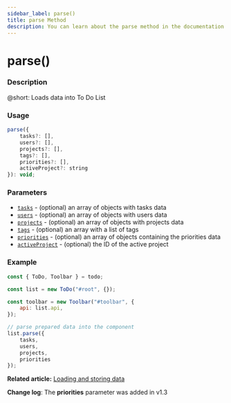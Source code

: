 ```yaml
---
sidebar_label: parse()
title: parse Method
description: You can learn about the parse method in the documentation of the DHTMLX JavaScript To Do List library. Browse developer guides and API reference, try out code examples and live demos, and download a free 30-day evaluation version of DHTMLX To Do List.
---
```


# parse()

### Description

@short: Loads data into To Do List

### Usage

~~~js
parse({
    tasks?: [],
    users?: [],
    projects?: [],
    tags?: [],
    priorities?: [],
    activeProject?: string
}): void;
~~~

### Parameters

- [`tasks`](api/configs/tasks_config.md) - (optional) an array of objects with tasks data
- [`users`](api/configs/users_config.md) - (optional) an array of objects with users data
- [`projects`](api/configs/projects_config.md) - (optional) an array of objects with projects data
- [`tags`](api/configs/tags_config.md) - (optional) an array with a list of tags
- [`priorities`](api/configs/priorities_config.md) - (optional) an array of objects containing the priorities data
- [`activeProject`](api/configs/activeproject_config.md) - (optional) the ID of the active project

### Example

~~~js {3,10-15}
const { ToDo, Toolbar } = todo;

const list = new ToDo("#root", {});

const toolbar = new Toolbar("#toolbar", {
	api: list.api,
});

// parse prepared data into the component
list.parse({
    tasks,
    users,
    projects,
    priorities
});
~~~

**Related article:** [Loading and storing data](guides/loading_data.md)

**Change log**: The **priorities** parameter was added in v1.3